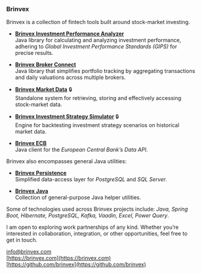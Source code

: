 ### Brinvex

Brinvex is a collection of fintech tools built around stock-market investing.

- **[Brinvex Investment Performance Analyzer](https://github.com/brinvex/brinvex-investperf)**  
  Java library for calculating and analyzing investment performance, adhering to 
  _Global Investment Performance Standards (GIPS)_ for precise results.

- **[Brinvex Broker Connect](https://github.com/brinvex/brinvex-brokercon)**  
  Java library that simplifies portfolio tracking by aggregating
  transactions and daily valuations across multiple brokers.

- **[Brinvex Market Data](https://github.com/brinvex/)** 🔒   
  Standalone system for retrieving, storing and effectively accessing stock-market data.

- **[Brinvex Investment Strategy Simulator](https://github.com/brinvex/)** 🔒  
  Engine for backtesting investment strategy scenarios on historical market data.

- **[Brinvex ECB](https://github.com/brinvex/brinvex-ecb)**  
  Java client for the _European Central Bank’s Data API_.
  
Brinvex also encompasses general Java utilities:

- **[Brinvex Persistence](https://github.com/brinvex/brinvex-persistence)**  
  Simplified data-access layer for _PostgreSQL_ and _SQL Server_.

- **[Brinvex Java](https://github.com/brinvex/brinvex-java)**  
  Collection of general-purpose Java helper utilities.

Some of technologies used across Brinvex projects include: _Java, Spring Boot, Hibernate, PostgreSQL, Kafka, Vaadin, Excel, Power Query_.

I am open to exploring work partnerships of any kind. Whether you’re interested in collaboration, integration, or other opportunities, feel free to get in touch.

[info@brinvex.com](mailto:info@brinvex.com)
<br/>[https://brinvex.com](https://brinvex.com)
<br/>[https://github.com/brinvex](https://github.com/brinvex)

